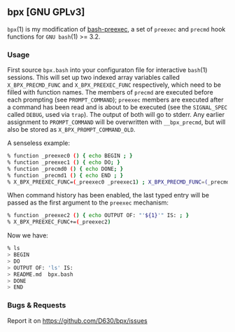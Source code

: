 ## bpx [GNU GPLv3]

`bpx`(1) is my modification of [bash-preexec](https://github.com/rcaloras/bash-preexec), a set of `preexec` and `precmd` hook functions for `GNU bash`(1) >= 3.2.

### Usage

First source `bpx.bash` into your configuraton file for interactive `bash`(1) sessions. This will set up two indexed array variables called `X_BPX_PRECMD_FUNC` and `X_BPX_PREEXEC_FUNC` respectively, which need to be filled with function names. The members of `precmd` are executed before each prompting (see `PROMPT_COMMAND`); `preexec` members are executed after a command has been read and is about to be executed (see the `SIGNAL_SPEC` called `DEBUG`, used via `trap`). The output of both will go to stderr. Any earlier assignment to `PROMPT_COMMAND` will be overwritten with `__bpx_precmd`, but will also be stored as `X_BPX_PROMPT_COMMAND_OLD`.

A senseless example:

```sh
% function _preexec0 () { echo BEGIN ; }
% function _preexec1 () { echo DO; }
% function _precmd0 () { echo DONE; }
% function _precmd1 () { echo END ; }
% X_BPX_PREEXEC_FUNC=(_preexec0 _preexec1) ; X_BPX_PRECMD_FUNC=(_precmd0 _precmd1)
```

When command history has been enabled, the last typed entry will be passed as the first argument to the `preexec` mechanism:

```sh
% function _preexec2 () { echo OUTPUT OF: "'${1}'" IS: ; }
% X_BPX_PREEXEC_FUNC+=(_preexec2)
```

Now we have:

```sh
% ls
> BEGIN
> DO
> OUTPUT OF: 'ls' IS:
> README.md  bpx.bash
> DONE
> END
```

### Bugs & Requests

Report it on https://github.com/D630/bpx/issues
